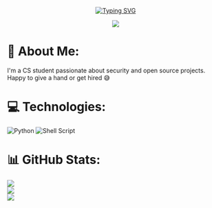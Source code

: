 <div align="center">

[![Typing SVG](https://readme-typing-svg.demolab.com?font=Share+Tech+Mono&size=24&duration=1500&pause=1000&color=585CFF&center=true&vCenter=true&width=500&height=60&lines=Hi%2C+I'm+HeadphoneDent+%F0%9F%91%8B;currently%3A+playing+HackTheBox;should+be%3A+studying+for+an+exam;about+to%3A+commit+some+shenanigans)](https://git.io/typing-svg)

[![](https://visitcount.itsvg.in/api?id=gl1tchgh0st&label=Profile%20Views&color=12&pretty=true&icon=2)](https://visitcount.itsvg.in)

</div>

# 💫 About Me:
I'm a CS student passionate about security and open source projects. Happy to give a hand or get hired 😅

# 💻 Technologies:
![Python](https://img.shields.io/badge/python-%23121011.svg?style=for-the-badge&logo=python&logoColor=ffdd54)
![Shell Script](https://img.shields.io/badge/shell_script-%23121011.svg?style=for-the-badge&logo=gnu-bash&logoColor=white)
# 📊 GitHub Stats:
![](https://github-readme-stats.vercel.app/api?username=headphonedent&theme=dark&hide_border=false&include_all_commits=true&count_private=true)<br/>
![](https://github-readme-streak-stats.herokuapp.com/?user=headphonedent&theme=dark&hide_border=false)<br/>
![](https://github-readme-stats.vercel.app/api/top-langs/?username=headphonedent&theme=dark&hide_border=false&include_all_commits=true&count_private=true&layout=compact)

<!--
## 🏆 GitHub Trophies
![](https://github-profile-trophy.vercel.app/?username=headphonedent&theme=matrix&no-frame=false&no-bg=false&margin-w=4)
-->

<!-- Additional repo pins
[![Readme Card](https://github-readme-stats.vercel.app/api/pin/?username=headphonedent&repo=Echo&theme=shadow_red)](https://github.com/anuraghazra/github-readme-stats) 
-->

